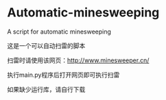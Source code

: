 # Automatic-minesweeping
A script for automatic minesweeping

这是一个可以自动扫雷的脚本

扫雷时请使用该网页：http://www.minesweeper.cn/

执行main.py程序后打开网页即可执行扫雷

如果缺少运行库，请自行下载
